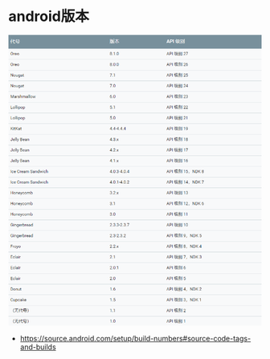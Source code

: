 # android版本

![20191211_110600_49](image/20191211_110600_49.png) 

* <https://source.android.com/setup/build-numbers#source-code-tags-and-builds>
